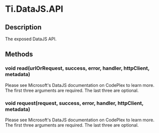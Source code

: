 # Ti.DataJS.API

## Description

The exposed DataJS API.

## Methods

### void read(urlOrRequest, success, error, handler, httpClient, metadata)
Please see Microsoft's DataJS documentation on CodePlex to learn more.
The first three arguments are required. The last three are optional.

### void request(request, success, error, handler, httpClient, metadata)
Please see Microsoft's DataJS documentation on CodePlex to learn more.
The first three arguments are required. The last three are optional.

